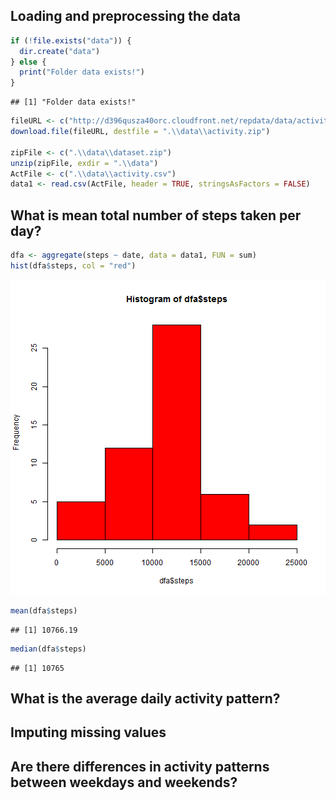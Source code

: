 ## Loading and preprocessing the data  


```r
if (!file.exists("data")) {
  dir.create("data")
} else {
  print("Folder data exists!")
}
```

```
## [1] "Folder data exists!"
```

```r
fileURL <- c("http://d396qusza40orc.cloudfront.net/repdata/data/activity.zip")
download.file(fileURL, destfile = ".\\data\\activity.zip")

zipFile <- c(".\\data\\dataset.zip")
unzip(zipFile, exdir = ".\\data")
ActFile <- c(".\\data\\activity.csv")
data1 <- read.csv(ActFile, header = TRUE, stringsAsFactors = FALSE)
```

## What is mean total number of steps taken per day?

```r
dfa <- aggregate(steps ~ date, data = data1, FUN = sum)
hist(dfa$steps, col = "red")
```

![plot of chunk unnamed-chunk-2](figure/unnamed-chunk-2-1.png) 

```r
mean(dfa$steps)
```

```
## [1] 10766.19
```

```r
median(dfa$steps)
```

```
## [1] 10765
```

## What is the average daily activity pattern?


## Imputing missing values


## Are there differences in activity patterns between weekdays and weekends?

